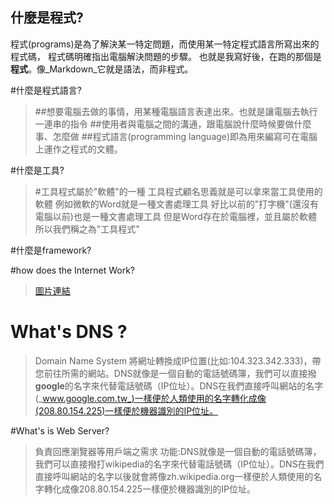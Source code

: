 ## 什麼是程式?
程式(programs)是為了解決某一特定問題，而使用某一特定程式語言所寫出來的程式碼，
程式碼明確指出電腦解決問題的步驟。
也就是我寫好後，在跑的那個是**程式**。像_Markdown_它就是語法，而非程式。

#什麼是程式語言?
>##想要電腦去做的事情，用某種電腦語言表達出來。也就是讓電腦去執行一連串的指令
>##使用者與電腦之間的溝通，跟電腦說什麼時候要做什麼事、怎麼做
>##程式語言(programming language)即為用來編寫可在電腦上運作之程式的文體。

#什麼是工具?
>#工具程式屬於"軟體"的一種 工具程式顧名思義就是可以拿來當工具使用的軟體 
例如微軟的Word就是一種文書處理工具 
好比以前的"打字機"(還沒有電腦以前)也是一種文書處理工具 
但是Word存在於電腦裡，並且屬於軟體 
所以我們稱之為"工具程式" 

#什麼是framework?



#how does the Internet Work?
> [圖片連結](https://www.wordsinarow.com/images/GoogleAds.gif)
# What's DNS ?
>Domain Name System
>將網址轉換成IP位置(比如:104.323.342.333)，帶您前往所需的網站。DNS就像是一個自動的電話號碼簿，我們可以直接撥**google**的名字來代替電話號碼（IP位址）。DNS在我們直接呼叫網站的名字(_www.google.com.tw_)一樣便於人類使用的名字轉化成像(208.80.154.225)一樣便於機器識別的IP位址。 

#What's is Web Server?
>負責回應瀏覽器等用戶端之需求
>功能:DNS就像是一個自動的電話號碼簿，我們可以直接撥打wikipedia的名字來代替電話號碼（IP位址）。DNS在我們直接呼叫網站的名字以後就會將像zh.wikipedia.org一樣便於人類使用的名字轉化成像208.80.154.225一樣便於機器識別的IP位址。
